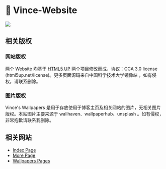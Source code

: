 # 🚀 Vince-Website

![](https://i.vince.pub/blog-file/photo/2020-06-02213425.png)

## 相关版权

### 网站版权

两个 Website 均基于 [HTML5 UP](https://html5up.net/) 两个项目修改而成，协议：CCA 3.0 license (html5up.net/license)。更多页面源码来自中国科学技术大学镜像站 ，如有侵权，请联系删除。

### 图片版权

Vince's Wallpapers 是用于存放使用于博客主页及相关网站的图片，无相关图片版权。本站图片主要来源于 wallhaven、wallpaperhub、unsplash 。如有侵权，非常抱歉请联系我删除。

## 相关网站

- [Index Page](https://vince.pub)
- [More Page](https://vince.pub/more)
- [Wallpapers Pages](https://i.vince.pub/website/wallpapers)


